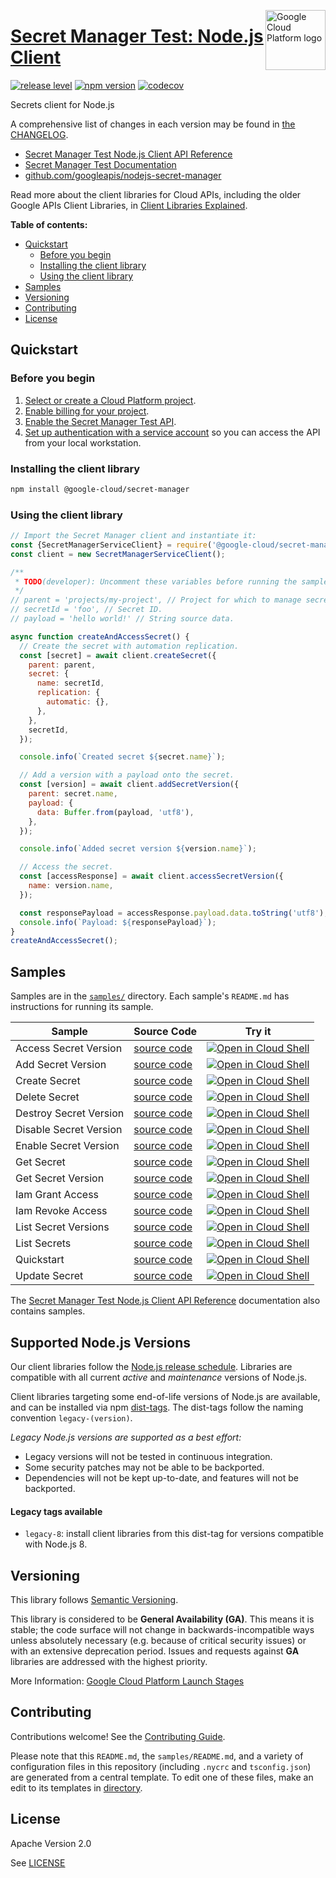[//]: # "This README.md file is auto-generated, all changes to this file will be lost."
[//]: # "To regenerate it, use `python -m synthtool`."
<img src="https://avatars2.githubusercontent.com/u/2810941?v=3&s=96" alt="Google Cloud Platform logo" title="Google Cloud Platform" align="right" height="96" width="96"/>

# [Secret Manager Test: Node.js Client](https://github.com/googleapis/nodejs-secret-manager)

[![release level](https://img.shields.io/badge/release%20level-general%20availability%20%28GA%29-brightgreen.svg?style=flat)](https://cloud.google.com/terms/launch-stages)
[![npm version](https://img.shields.io/npm/v/@google-cloud/secret-manager.svg)](https://www.npmjs.org/package/@google-cloud/secret-manager)
[![codecov](https://img.shields.io/codecov/c/github/googleapis/nodejs-secret-manager/main.svg?style=flat)](https://codecov.io/gh/googleapis/nodejs-secret-manager)




Secrets client for Node.js


A comprehensive list of changes in each version may be found in
[the CHANGELOG](https://github.com/googleapis/nodejs-secret-manager/blob/main/CHANGELOG.md).

* [Secret Manager Test Node.js Client API Reference][client-docs]
* [Secret Manager Test Documentation][product-docs]
* [github.com/googleapis/nodejs-secret-manager](https://github.com/googleapis/nodejs-secret-manager)

Read more about the client libraries for Cloud APIs, including the older
Google APIs Client Libraries, in [Client Libraries Explained][explained].

[explained]: https://cloud.google.com/apis/docs/client-libraries-explained

**Table of contents:**


* [Quickstart](#quickstart)
  * [Before you begin](#before-you-begin)
  * [Installing the client library](#installing-the-client-library)
  * [Using the client library](#using-the-client-library)
* [Samples](#samples)
* [Versioning](#versioning)
* [Contributing](#contributing)
* [License](#license)

## Quickstart

### Before you begin

1.  [Select or create a Cloud Platform project][projects].
1.  [Enable billing for your project][billing].
1.  [Enable the Secret Manager Test API][enable_api].
1.  [Set up authentication with a service account][auth] so you can access the
    API from your local workstation.

### Installing the client library

```bash
npm install @google-cloud/secret-manager
```


### Using the client library

```javascript
// Import the Secret Manager client and instantiate it:
const {SecretManagerServiceClient} = require('@google-cloud/secret-manager');
const client = new SecretManagerServiceClient();

/**
 * TODO(developer): Uncomment these variables before running the sample.
 */
// parent = 'projects/my-project', // Project for which to manage secrets.
// secretId = 'foo', // Secret ID.
// payload = 'hello world!' // String source data.

async function createAndAccessSecret() {
  // Create the secret with automation replication.
  const [secret] = await client.createSecret({
    parent: parent,
    secret: {
      name: secretId,
      replication: {
        automatic: {},
      },
    },
    secretId,
  });

  console.info(`Created secret ${secret.name}`);

  // Add a version with a payload onto the secret.
  const [version] = await client.addSecretVersion({
    parent: secret.name,
    payload: {
      data: Buffer.from(payload, 'utf8'),
    },
  });

  console.info(`Added secret version ${version.name}`);

  // Access the secret.
  const [accessResponse] = await client.accessSecretVersion({
    name: version.name,
  });

  const responsePayload = accessResponse.payload.data.toString('utf8');
  console.info(`Payload: ${responsePayload}`);
}
createAndAccessSecret();

```



## Samples

Samples are in the [`samples/`](https://github.com/googleapis/nodejs-secret-manager/tree/main/samples) directory. Each sample's `README.md` has instructions for running its sample.

| Sample                      | Source Code                       | Try it |
| --------------------------- | --------------------------------- | ------ |
| Access Secret Version | [source code](https://github.com/googleapis/nodejs-secret-manager/blob/main/samples/accessSecretVersion.js) | [![Open in Cloud Shell][shell_img]](https://console.cloud.google.com/cloudshell/open?git_repo=https://github.com/googleapis/nodejs-secret-manager&page=editor&open_in_editor=samples/accessSecretVersion.js,samples/README.md) |
| Add Secret Version | [source code](https://github.com/googleapis/nodejs-secret-manager/blob/main/samples/addSecretVersion.js) | [![Open in Cloud Shell][shell_img]](https://console.cloud.google.com/cloudshell/open?git_repo=https://github.com/googleapis/nodejs-secret-manager&page=editor&open_in_editor=samples/addSecretVersion.js,samples/README.md) |
| Create Secret | [source code](https://github.com/googleapis/nodejs-secret-manager/blob/main/samples/createSecret.js) | [![Open in Cloud Shell][shell_img]](https://console.cloud.google.com/cloudshell/open?git_repo=https://github.com/googleapis/nodejs-secret-manager&page=editor&open_in_editor=samples/createSecret.js,samples/README.md) |
| Delete Secret | [source code](https://github.com/googleapis/nodejs-secret-manager/blob/main/samples/deleteSecret.js) | [![Open in Cloud Shell][shell_img]](https://console.cloud.google.com/cloudshell/open?git_repo=https://github.com/googleapis/nodejs-secret-manager&page=editor&open_in_editor=samples/deleteSecret.js,samples/README.md) |
| Destroy Secret Version | [source code](https://github.com/googleapis/nodejs-secret-manager/blob/main/samples/destroySecretVersion.js) | [![Open in Cloud Shell][shell_img]](https://console.cloud.google.com/cloudshell/open?git_repo=https://github.com/googleapis/nodejs-secret-manager&page=editor&open_in_editor=samples/destroySecretVersion.js,samples/README.md) |
| Disable Secret Version | [source code](https://github.com/googleapis/nodejs-secret-manager/blob/main/samples/disableSecretVersion.js) | [![Open in Cloud Shell][shell_img]](https://console.cloud.google.com/cloudshell/open?git_repo=https://github.com/googleapis/nodejs-secret-manager&page=editor&open_in_editor=samples/disableSecretVersion.js,samples/README.md) |
| Enable Secret Version | [source code](https://github.com/googleapis/nodejs-secret-manager/blob/main/samples/enableSecretVersion.js) | [![Open in Cloud Shell][shell_img]](https://console.cloud.google.com/cloudshell/open?git_repo=https://github.com/googleapis/nodejs-secret-manager&page=editor&open_in_editor=samples/enableSecretVersion.js,samples/README.md) |
| Get Secret | [source code](https://github.com/googleapis/nodejs-secret-manager/blob/main/samples/getSecret.js) | [![Open in Cloud Shell][shell_img]](https://console.cloud.google.com/cloudshell/open?git_repo=https://github.com/googleapis/nodejs-secret-manager&page=editor&open_in_editor=samples/getSecret.js,samples/README.md) |
| Get Secret Version | [source code](https://github.com/googleapis/nodejs-secret-manager/blob/main/samples/getSecretVersion.js) | [![Open in Cloud Shell][shell_img]](https://console.cloud.google.com/cloudshell/open?git_repo=https://github.com/googleapis/nodejs-secret-manager&page=editor&open_in_editor=samples/getSecretVersion.js,samples/README.md) |
| Iam Grant Access | [source code](https://github.com/googleapis/nodejs-secret-manager/blob/main/samples/iamGrantAccess.js) | [![Open in Cloud Shell][shell_img]](https://console.cloud.google.com/cloudshell/open?git_repo=https://github.com/googleapis/nodejs-secret-manager&page=editor&open_in_editor=samples/iamGrantAccess.js,samples/README.md) |
| Iam Revoke Access | [source code](https://github.com/googleapis/nodejs-secret-manager/blob/main/samples/iamRevokeAccess.js) | [![Open in Cloud Shell][shell_img]](https://console.cloud.google.com/cloudshell/open?git_repo=https://github.com/googleapis/nodejs-secret-manager&page=editor&open_in_editor=samples/iamRevokeAccess.js,samples/README.md) |
| List Secret Versions | [source code](https://github.com/googleapis/nodejs-secret-manager/blob/main/samples/listSecretVersions.js) | [![Open in Cloud Shell][shell_img]](https://console.cloud.google.com/cloudshell/open?git_repo=https://github.com/googleapis/nodejs-secret-manager&page=editor&open_in_editor=samples/listSecretVersions.js,samples/README.md) |
| List Secrets | [source code](https://github.com/googleapis/nodejs-secret-manager/blob/main/samples/listSecrets.js) | [![Open in Cloud Shell][shell_img]](https://console.cloud.google.com/cloudshell/open?git_repo=https://github.com/googleapis/nodejs-secret-manager&page=editor&open_in_editor=samples/listSecrets.js,samples/README.md) |
| Quickstart | [source code](https://github.com/googleapis/nodejs-secret-manager/blob/main/samples/quickstart.js) | [![Open in Cloud Shell][shell_img]](https://console.cloud.google.com/cloudshell/open?git_repo=https://github.com/googleapis/nodejs-secret-manager&page=editor&open_in_editor=samples/quickstart.js,samples/README.md) |
| Update Secret | [source code](https://github.com/googleapis/nodejs-secret-manager/blob/main/samples/updateSecret.js) | [![Open in Cloud Shell][shell_img]](https://console.cloud.google.com/cloudshell/open?git_repo=https://github.com/googleapis/nodejs-secret-manager&page=editor&open_in_editor=samples/updateSecret.js,samples/README.md) |



The [Secret Manager Test Node.js Client API Reference][client-docs] documentation
also contains samples.

## Supported Node.js Versions

Our client libraries follow the [Node.js release schedule](https://nodejs.org/en/about/releases/).
Libraries are compatible with all current _active_ and _maintenance_ versions of
Node.js.

Client libraries targeting some end-of-life versions of Node.js are available, and
can be installed via npm [dist-tags](https://docs.npmjs.com/cli/dist-tag).
The dist-tags follow the naming convention `legacy-(version)`.

_Legacy Node.js versions are supported as a best effort:_

* Legacy versions will not be tested in continuous integration.
* Some security patches may not be able to be backported.
* Dependencies will not be kept up-to-date, and features will not be backported.

#### Legacy tags available

* `legacy-8`: install client libraries from this dist-tag for versions
  compatible with Node.js 8.

## Versioning

This library follows [Semantic Versioning](http://semver.org/).


This library is considered to be **General Availability (GA)**. This means it
is stable; the code surface will not change in backwards-incompatible ways
unless absolutely necessary (e.g. because of critical security issues) or with
an extensive deprecation period. Issues and requests against **GA** libraries
are addressed with the highest priority.





More Information: [Google Cloud Platform Launch Stages][launch_stages]

[launch_stages]: https://cloud.google.com/terms/launch-stages

## Contributing

Contributions welcome! See the [Contributing Guide](https://github.com/googleapis/nodejs-secret-manager/blob/main/CONTRIBUTING.md).

Please note that this `README.md`, the `samples/README.md`,
and a variety of configuration files in this repository (including `.nycrc` and `tsconfig.json`)
are generated from a central template. To edit one of these files, make an edit
to its templates in
[directory](https://github.com/googleapis/synthtool).

## License

Apache Version 2.0

See [LICENSE](https://github.com/googleapis/nodejs-secret-manager/blob/main/LICENSE)

[client-docs]: https://cloud.google.com/nodejs/docs/reference/secret-manager/latest
[product-docs]: https://cloud.google.com/secret-manager/docs
[shell_img]: https://gstatic.com/cloudssh/images/open-btn.png
[projects]: https://console.cloud.google.com/project
[billing]: https://support.google.com/cloud/answer/6293499#enable-billing
[enable_api]: https://console.cloud.google.com/flows/enableapi?apiid=secretmanager.googleapis.com
[auth]: https://cloud.google.com/docs/authentication/getting-started
